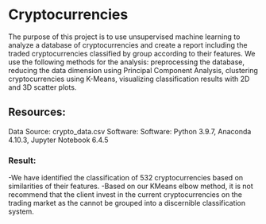 # Cryptocurrencies

The purpose of this project is to use unsupervised machine learning to analyze a database of cryptocurrencies and create a report including the traded cryptocurrencies classified by group according to their features.
We use the following methods for the analysis:
preprocessing the database,
reducing the data dimension using Principal Component Analysis,
clustering cryptocurrencies using K-Means,
visualizing classification results with 2D and 3D scatter plots.

##  Resources:
Data Source: crypto_data.csv
Software: Software: Python 3.9.7, Anaconda 4.10.3, Jupyter Notebook 6.4.5


### Result:
-We have identified the classification of 532 cryptocurrencies based on similarities of their features.
-Based on our KMeans elbow method, it is not recommend that the client invest in the current cryptocurrencies on the trading market as the cannot be grouped into a discernible classification system.
